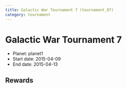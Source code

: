 ```yaml
---
title: Galactic War Tournament 7 (tournament_07)
category: tournament
---
```

# Galactic War Tournament 7

  * Planet: planet1
  * Start date: 2015-04-09
  * End date: 2015-04-13

## Rewards

